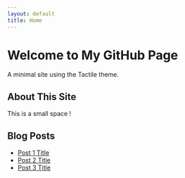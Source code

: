 ```yaml
---
layout: default
title: Home
---
```


# Welcome to My GitHub Page
A minimal site using the Tactile theme.

## About This Site
This is a small space ! 

## Blog Posts
- [Post 1 Title](post1.html)
- [Post 2 Title](post2.html)
- [Post 3 Title](post3.html)
